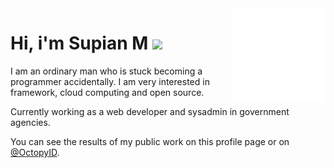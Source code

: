 <img align="right" src="assets/programming.gif" width="30%">

# Hi, i'm Supian M <img src="https://media.giphy.com/media/mGcNjsfWAjY5AEZNw6/giphy.gif" width="50">

I am an ordinary man who is stuck becoming a programmer accidentally. I am very interested in framework, cloud computing and open source.

Currently working as a web developer and sysadmin in government agencies.

You can see the results of my public work on this profile page or on [@OctopyID](https://github.com/OctopyID).
